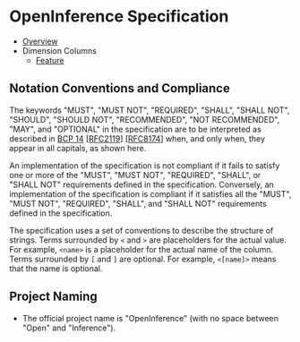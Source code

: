 # OpenInference Specification

-   [Overview](./overview.md)
-   Dimension Columns
    -   [Feature](./feature.md)

## Notation Conventions and Compliance

The keywords "MUST", "MUST NOT", "REQUIRED", "SHALL", "SHALL NOT", "SHOULD",
"SHOULD NOT", "RECOMMENDED", "NOT RECOMMENDED", "MAY", and "OPTIONAL" in the
specification are to be interpreted as described in [BCP
14](https://tools.ietf.org/html/bcp14)
[[RFC2119](https://tools.ietf.org/html/rfc2119)]
[[RFC8174](https://tools.ietf.org/html/rfc8174)] when, and only when, they
appear in all capitals, as shown here.

An implementation of the specification is not compliant if it fails to
satisfy one or more of the "MUST", "MUST NOT", "REQUIRED", "SHALL", or "SHALL
NOT" requirements defined in the specification. Conversely, an
implementation of the specification is compliant if it satisfies all the
"MUST", "MUST NOT", "REQUIRED", "SHALL", and "SHALL NOT" requirements defined in
the specification.

The specification uses a set of conventions to describe the structure of
strings. Terms surrounded by `<` and `>` are placeholders for the actual value.
For example, `<name>` is a placeholder for the actual name of the column. Terms
surrounded by `[` and `]` are optional. For example, `<[name]>` means that the
name is optional.

## Project Naming

-   The official project name is "OpenInference" (with no space between "Open" and
    "Inference").
